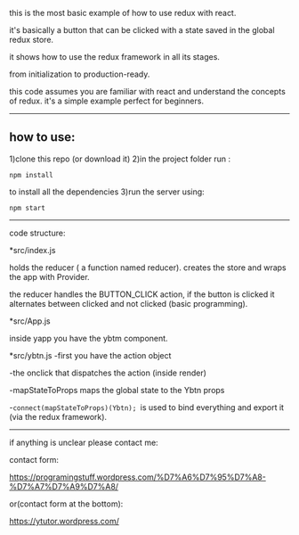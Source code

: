 this is the most basic example of how to use redux with react.

it's basically a button that can be clicked with a state saved in the
global redux store.

it shows how to use the redux framework in all its stages.

from initialization to production-ready.

this code assumes you are familiar with react and understand the concepts of redux.
it's a simple example perfect for beginners.

-----------------------------
## how to use:

1)clone this repo (or download it)
2)in the project folder run :
```
npm install
```
to install all the dependencies
3)run the server using:
```
npm start
```
----------------------

code structure:

*src/index.js

holds the reducer ( a function named reducer).
creates the store and wraps the app with Provider.

the reducer handles the BUTTON_CLICK action, if the button is clicked it
alternates between clicked and not clicked (basic programming).

*src/App.js

inside yapp you have the ybtm component.

*src/ybtn.js
-first you have the action object

-the onclick that dispatches the action (inside render)

-mapStateToProps maps the global state to the Ybtn props

-```connect(mapStateToProps)(Ybtn); ```is used to bind everything and export it
(via the redux framework).


-------------------
if anything is unclear please contact me:

contact form:

https://programingstuff.wordpress.com/%D7%A6%D7%95%D7%A8-%D7%A7%D7%A9%D7%A8/

or(contact form at the bottom):

https://ytutor.wordpress.com/